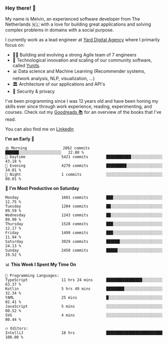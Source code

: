 ### Hey there! 👋

My name is Melvin, an experienced software developer from The Netherlands 🇳🇱 with a love for building great applications and solving complex problems in domains with a social purpose. 

I currently work as a lead engineer at [Yard Digital Agency](https://github.com/yardinternet) where I primarily focus on:

* 👏🏼 Building and evolving a strong Agile team of 7 engineers
* 🚀 Technological innovation and scaling of our community software, called [Yunits](https://www.yunits.com/).
* 📊 Data science and Machine Learning (Recommender systems, network analysis, NLP, visualization, ...)
* 🏛 Architecture of our applications and API's
* 🔐 Security & privacy

I've been programming since I was 12 years old and have been honing my skills ever since through work experience, reading, experimenting, and courses.
Check out my [Goodreads 📚](https://goodreads.com/melvinkoopmans) for an overview of the books that I've read. 

You can also find me on [LinkedIn](https://www.linkedin.com/in/melvinkoopmans)

<!--START_SECTION:waka-->
**I'm an Early 🐤** 

```text
🌞 Morning                2862 commits        ██████░░░░░░░░░░░░░░░░░░░   22.80 % 
🌆 Daytime                5421 commits        ███████████░░░░░░░░░░░░░░   43.18 % 
🌃 Evening                4270 commits        █████████░░░░░░░░░░░░░░░░   34.01 % 
🌙 Night                  1 commits           ░░░░░░░░░░░░░░░░░░░░░░░░░   00.01 % 
```
📅 **I'm Most Productive on Saturday** 

```text
Monday                   1601 commits        ███░░░░░░░░░░░░░░░░░░░░░░   12.75 % 
Tuesday                  1204 commits        ██░░░░░░░░░░░░░░░░░░░░░░░   09.59 % 
Wednesday                1243 commits        ██░░░░░░░░░░░░░░░░░░░░░░░   09.90 % 
Thursday                 1528 commits        ███░░░░░░░░░░░░░░░░░░░░░░   12.17 % 
Friday                   1499 commits        ███░░░░░░░░░░░░░░░░░░░░░░   11.94 % 
Saturday                 3029 commits        ██████░░░░░░░░░░░░░░░░░░░   24.13 % 
Sunday                   2450 commits        █████░░░░░░░░░░░░░░░░░░░░   19.52 % 
```


📊 **This Week I Spent My Time On** 

```text
💬 Programming Languages: 
TypeScript               11 hrs 24 mins      ████████████████░░░░░░░░░   63.37 % 
Kotlin                   5 hrs 49 mins       ████████░░░░░░░░░░░░░░░░░   32.34 % 
YAML                     25 mins             █░░░░░░░░░░░░░░░░░░░░░░░░   02.41 % 
JavaScript               5 mins              ░░░░░░░░░░░░░░░░░░░░░░░░░   00.52 % 
SVG                      4 mins              ░░░░░░░░░░░░░░░░░░░░░░░░░   00.44 % 

🔥 Editors: 
IntelliJ                 18 hrs              █████████████████████████   100.00 % 
```


<!--END_SECTION:waka-->
